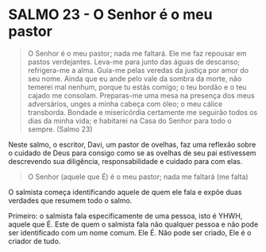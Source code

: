 # SALMO 23 - O Senhor é o meu pastor

> O Senhor é o meu pastor; nada me faltará. Ele me faz repousar em pastos verdejantes. Leva-me para junto das águas de descanso;
refrigera-me a alma. Guia-me pelas veredas da justiça por amor do seu nome. Ainda que eu ande pelo vale da sombra da morte, não temerei mal nenhum,  porque tu estás comigo; o teu bordão e o teu cajado me consolam. Preparas-me uma mesa na presença dos meus adversários, unges a minha cabeça com óleo; o meu cálice transborda. Bondade e misericórdia certamente me seguirão todos os dias da minha vida; e habitarei na Casa do Senhor para todo o sempre. (Salmo 23)

Neste salmo, o escritor, Davi, um pastor de ovelhas, faz uma reflexão sobre o cuidado de Deus para consigo como se as ovelhas de seu pai estivessem descrevendo sua diligência, responsabilidade e cuidado para com elas.

> O Senhor (aquele que É) é o meu pastor; nada me faltará (me falta)

O salmista começa identificando aquele de quem ele fala e expõe duas verdades que resumem todo o salmo. 

Primeiro: o salmista fala especificamente de uma pessoa, isto é YHWH, aquele que É. Este de quem o salmista fala não qualquer pessoa e não pode ser identificado com um nome comum. Ele É. Não pode ser criado, Ele é o criador de tudo.
